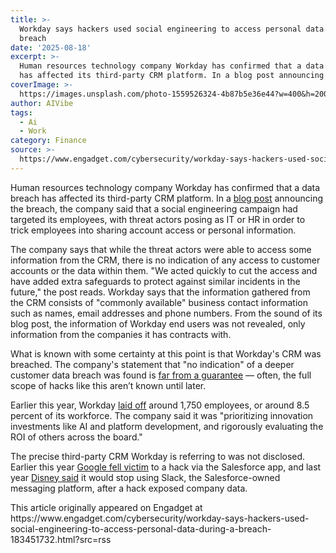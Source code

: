 ```yaml
---
title: >-
  Workday says hackers used social engineering to access personal data during a
  breach
date: '2025-08-18'
excerpt: >-
  Human resources technology company Workday has confirmed that a data breach
  has affected its third-party CRM platform. In a blog post announcing the b...
coverImage: >-
  https://images.unsplash.com/photo-1559526324-4b87b5e36e44?w=400&h=200&fit=crop&auto=format
author: AIVibe
tags:
  - Ai
  - Work
category: Finance
source: >-
  https://www.engadget.com/cybersecurity/workday-says-hackers-used-social-engineering-to-access-personal-data-during-a-breach-183451732.html?src=rss
---
```

<p>Human resources technology company Workday has confirmed that a data breach has affected its third-party CRM platform. In a <a data-i13n="cpos:1;pos:1" href="https://blog.workday.com/en-us/protecting-you-from-social-engineering-campaigns-update-from-workday.html"><ins>blog post</ins></a> announcing the breach, the company said that a social engineering campaign had targeted its employees, with threat actors posing as IT or HR in order to trick employees into sharing account access or personal information.</p>
<p>The company says that while the threat actors were able to access some information from the CRM, there is no indication of any access to customer accounts or the data within them. &quot;We acted quickly to cut the access and have added extra safeguards to protect against similar incidents in the future,&quot; the post reads. Workday says that the information gathered from the CRM consists of &quot;commonly available&quot; business contact information such as names, email addresses and phone numbers. From the sound of its blog post, the information of Workday end users was not revealed, only information from the companies it has contracts with.</p>
<span id="end-legacy-contents"></span><p>What is known with some certainty at this point is that Workday&#39;s CRM was breached. The company&#39;s statement that &quot;no indication&quot; of a deeper customer data breach was found is <a data-i13n="cpos:2;pos:1" href="https://www.engadget.com/23andmes-data-hack-went-unnoticed-for-months-081332978.html"><ins>far from a guarantee</ins></a> — often, the full scope of hacks like this aren’t known until later.</p>
<p>Earlier this year, Workday <a data-i13n="cpos:3;pos:1" href="https://www.engadget.com/ai/workday-lays-off-1750-employees-citing-demand-for-ai-134922398.html"><ins>laid off</ins></a> around 1,750 employees, or around 8.5 percent of its workforce. The company said it was &quot;prioritizing innovation investments like AI and platform development, and rigorously evaluating the ROI of others across the board.&quot;</p>
<p>The precise third-party CRM Workday is referring to was not disclosed. Earlier this year <a data-i13n="cpos:4;pos:1" href="https://www.reuters.com/sustainability/boards-policy-regulation/hackers-abuse-modified-salesforce-app-steal-data-extort-companies-google-says-2025-06-04/"><ins>Google fell victim</ins></a> to a hack via the Salesforce app, and last year <a data-i13n="cpos:5;pos:1" href="https://www.reuters.com/business/media-telecom/disney-stop-using-salesforce-owned-slack-after-hack-exposed-company-data-wsj-2024-09-19/"><ins>Disney said</ins></a> it would stop using Slack, the Salesforce-owned messaging platform, after a hack exposed company data.</p>This article originally appeared on Engadget at https://www.engadget.com/cybersecurity/workday-says-hackers-used-social-engineering-to-access-personal-data-during-a-breach-183451732.html?src=rss
